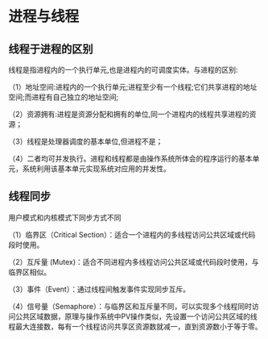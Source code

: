 # 进程与线程

## 线程于进程的区别

线程是指进程内的一个执行单元,也是进程内的可调度实体。与进程的区别:

（1）地址空间:进程内的一个执行单元;进程至少有一个线程;它们共享进程的地址空间;而进程有自己独立的地址空间;

（2）资源拥有:进程是资源分配和拥有的单位,同一个进程内的线程共享进程的资源；

（3）线程是处理器调度的基本单位,但进程不是；

（4）二者均可并发执行。进程和线程都是由操作系统所体会的程序运行的基本单元，系统利用该基本单元实现系统对应用的并发性。

## 线程同步

用户模式和内核模式下同步方式不同

（1）临界区（Critical Section）：适合一个进程内的多线程访问公共区域或代码段时使用。

（2）互斥量 (Mutex)：适合不同进程内多线程访问公共区域或代码段时使用，与临界区相似。

（3）事件（Event）：通过线程间触发事件实现同步互斥。

（4）信号量（Semaphore）：与临界区和互斥量不同，可以实现多个线程同时访问公共区域数据，原理与操作系统中PV操作类似，先设置一个访问公共区域的线程最大连接数，每有一个线程访问共享区资源数就减一，直到资源数小于等于零。
